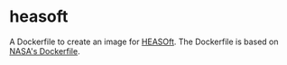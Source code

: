 # heasoft
A Dockerfile to create an image for [HEASOft](https://heasarc.gsfc.nasa.gov/docs/software/heasoft/). The Dockerfile is based on [NASA's Dockerfile](https://heasarc.gsfc.nasa.gov/FTP/software/lheasoft/lheasoft6.34/Dockerfile_example).
